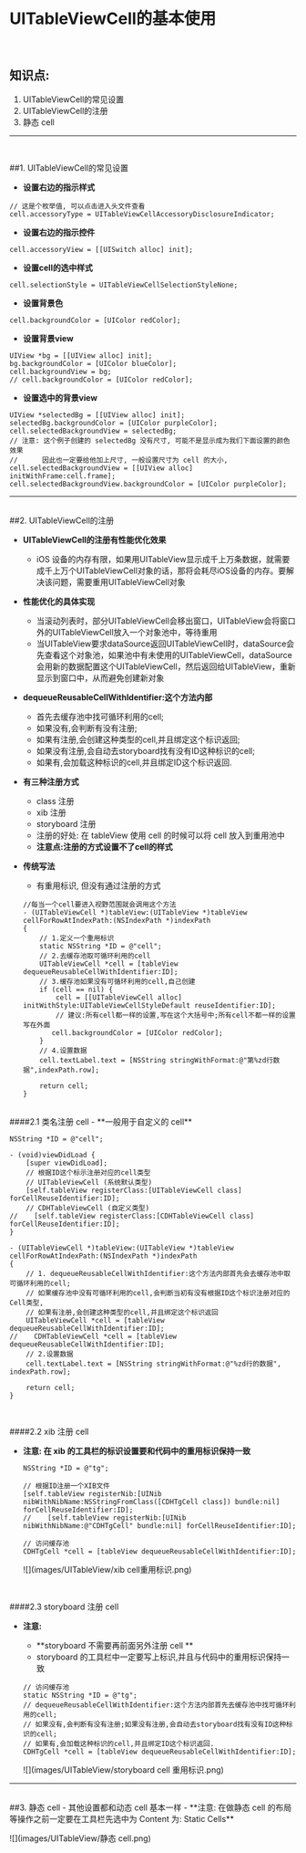 # UITableViewCell的基本使用

<br/>

## 知识点:
1. UITableViewCell的常见设置
2. UITableViewCell的注册
3. 静态 cell

---
<br/>

##1. UITableViewCell的常见设置

- **设置右边的指示样式**
```objc
// 这是个枚举值, 可以点击进入头文件查看
cell.accessoryType = UITableViewCellAccessoryDisclosureIndicator;
```

- **设置右边的指示控件**
```objc
cell.accessoryView = [[UISwitch alloc] init];
```

- **设置cell的选中样式**
```objc
cell.selectionStyle = UITableViewCellSelectionStyleNone;
```

- **设置背景色**
```objc
cell.backgroundColor = [UIColor redColor];
```

- **设置背景view**
```objc
UIView *bg = [[UIView alloc] init];
bg.backgroundColor = [UIColor blueColor];
cell.backgroundView = bg;
// cell.backgroundColor = [UIColor redColor];
```

- **设置选中的背景view**
```objc
UIView *selectedBg = [[UIView alloc] init];
selectedBg.backgroundColor = [UIColor purpleColor];
cell.selectedBackgroundView = selectedBg;
// 注意: 这个例子创建的 selectedBg 没有尺寸, 可能不是显示成为我们下面设置的颜色效果
//      因此也一定要给他加上尺寸, 一般设置尺寸为 cell 的大小, 
cell.selectedBackgroundView = [[UIView alloc] initWithFrame:cell.frame];
cell.selectedBackgroundView.backgroundColor = [UIColor purpleColor];
```

---
<br/>
##2. UITableViewCell的注册

- **UITableViewCell的注册有性能优化效果**
    - iOS 设备的内存有限，如果用UITableView显示成千上万条数据，就需要成千上万个UITableViewCell对象的话，那将会耗尽iOS设备的内存。要解决该问题，需要重用UITableViewCell对象


- **性能优化的具体实现**
    - 当滚动列表时，部分UITableViewCell会移出窗口，UITableView会将窗口外的UITableViewCell放入一个对象池中，等待重用
    - 当UITableView要求dataSource返回UITableViewCell时，dataSource会先查看这个对象池，如果池中有未使用的UITableViewCell，dataSource会用新的数据配置这个UITableViewCell，然后返回给UITableView，重新显示到窗口中，从而避免创建新对象


- **dequeueReusableCellWithIdentifier:这个方法内部**
    - 首先去缓存池中找可循环利用的cell;     
    - 如果没有,会判断有没有注册;
    - 如果有注册,会创建这种类型的cell,并且绑定这个标识返回;
    - 如果没有注册,会自动去storyboard找有没有ID这种标识的cell;
    - 如果有,会加载这种标识的cell,并且绑定ID这个标识返回.


- **有三种注册方式**
    - class 注册
    - xib 注册
    - storyboard 注册
    - 注册的好处: 在 tableView 使用 cell 的时候可以将 cell 放入到重用池中
    - **注意点:注册的方式设置不了cell的样式**


- **传统写法**
    - 有重用标识, 但没有通过注册的方式

  ```objc
  //每当一个cell要进入视野范围就会调用这个方法
  - (UITableViewCell *)tableView:(UITableView *)tableView cellForRowAtIndexPath:(NSIndexPath *)indexPath
  {
      // 1.定义一个重用标识
      static NSString *ID = @"cell";
      // 2.去缓存池取可循环利用的cell
      UITableViewCell *cell = [tableView dequeueReusableCellWithIdentifier:ID];
      // 3.缓存池如果没有可循环利用的cell,自己创建
      if (cell == nil) {
          cell = [[UITableViewCell alloc] initWithStyle:UITableViewCellStyleDefault reuseIdentifier:ID];
          // 建议:所有cell都一样的设置,写在这个大括号中;所有cell不都一样的设置写在外面
         cell.backgroundColor = [UIColor redColor];
      }
      // 4.设置数据
      cell.textLabel.text = [NSString stringWithFormat:@"第%zd行数据",indexPath.row];

      return cell;
  }
  ```

<br/>
####2.1 类名注册 cell
- **一般用于自定义的 cell**

  ```objc
  NSString *ID = @"cell";

  - (void)viewDidLoad {
      [super viewDidLoad];
      // 根据ID这个标示注册对应的cell类型
      // UITableViewCell (系统默认类型)
      [self.tableView registerClass:[UITableViewCell class] forCellReuseIdentifier:ID];
      // CDHTableViewCell (自定义类型)
  //    [self.tableView registerClass:[CDHTableViewCell class] forCellReuseIdentifier:ID];
  }
  ```
  ```objc
  - (UITableViewCell *)tableView:(UITableView *)tableView cellForRowAtIndexPath:(NSIndexPath *)indexPath
  {
      // 1. dequeueReusableCellWithIdentifier:这个方法内部首先会去缓存池中取可循环利用的cell;
      // 如果缓存池中没有可循环利用的cell,会判断当初有没有根据ID这个标识注册对应的Cell类型,
      // 如果有注册,会创建这种类型的cell,并且绑定这个标识返回
      UITableViewCell *cell = [tableView dequeueReusableCellWithIdentifier:ID];
  //    CDHTableViewCell *cell = [tableView dequeueReusableCellWithIdentifier:ID];
      // 2.设置数据
      cell.textLabel.text = [NSString stringWithFormat:@"%zd行的数据", indexPath.row];

      return cell;
  }
  ```
<br/>

####2.2 xib 注册 cell
- **注意: 在 xib 的工具栏的标识设置要和代码中的重用标识保持一致**

  ```objc
  NSString *ID = @"tg";
  ```
  ```objc
  // 根据ID注册一个XIB文件
  [self.tableView registerNib:[UINib nibWithNibName:NSStringFromClass([CDHTgCell class]) bundle:nil] forCellReuseIdentifier:ID];
  //    [self.tableView registerNib:[UINib nibWithNibName:@"CDHTgCell" bundle:nil] forCellReuseIdentifier:ID];
  ```
  ```objc
  // 访问缓存池
  CDHTgCell *cell = [tableView dequeueReusableCellWithIdentifier:ID];
  ```
  ![](images/UITableView/xib cell重用标识.png)

<br/>

####2.3 storyboard 注册 cell

- **注意:**
    - **storyboard 不需要再前面另外注册 cell **
    - storyboard 的工具栏中一定要写上标识,并且与代码中的重用标识保持一致

  ```objc
  // 访问缓存池
  static NSString *ID = @"tg";
  // dequeueReusableCellWithIdentifier:这个方法内部首先去缓存池中找可循环利用的cell;
  // 如果没有,会判断有没有注册;如果没有注册,会自动去storyboard找有没有ID这种标识的cell;
  // 如果有,会加载这种标识的cell,并且绑定ID这个标识返回.
  CDHTgCell *cell = [tableView dequeueReusableCellWithIdentifier:ID];
  ```
  ![](images/UITableView/storyboard cell 重用标识.png)



---

<br/>
##3. 静态 cell
- 其他设置都和动态 cell 基本一样
- **注意: 在做静态 cell 的布局等操作之前一定要在工具栏先选中为 Content 为: Static Cells**

  ![](images/UITableView/静态 cell.png)

